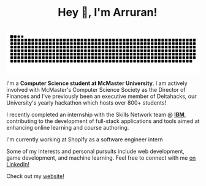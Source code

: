 <!--h1 without bottom border-->
<div id="user-content-toc">
  <ul align="center">
    <summary><h1 style="display: inline-block">Hey 👋, I'm Arruran!</h1></summary>
  </ul>
</div>

<!--- snake -->
<div align="center">
  <a href="https://arrurank.github.io/portfolio/">
    <img  style="pointer-events: none;" src="https://raw.githubusercontent.com/platane/snk/output/github-contribution-grid-snake-dark.svg"
         alt="snake" />
  </a>
</div>

<p>
I'm a <b>Computer Science student at McMaster University</b>. I am actively involved with McMaster's Computer Science Society as the Director of Finances and I've previously been an executive member of Deltahacks, our University's yearly hackathon which hosts over 800+ students!</p>

<p>
I recently completed an internship with the Skills Network team @ <b><a href="https://www.ibm.com/ca-en" target="_blank">IBM</a></b>, contributing to the development of full-stack applications and tools aimed at enhancing online learning and course authoring.</p>

<p>
I'm currently working at Shopify as a software engineer intern</p>

<p>Some of my interests and personal pursuits include web development, game development, and machine learning. Feel free to connect with me <a href="https://www.linkedin.com/in/arrurank/" target="_blank">on LinkedIn!</a></p>

Check out my <a href="https://arrurank.github.io/portfolio/" target="_blank">website!</a>
